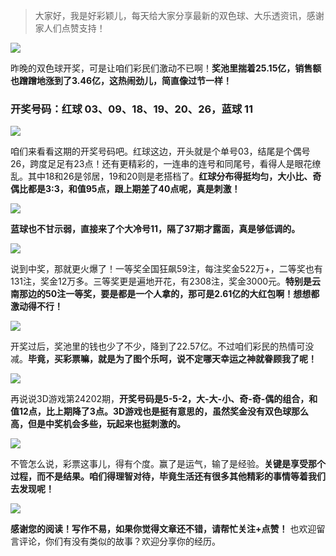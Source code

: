 > 大家好，我是好彩颖儿，每天给大家分享最新的双色球、大乐透资讯，感谢家人们点赞支持！


![](https://cdn.jsdelivr.net/gh/wangwenjie1314/PicCDN/2024-7-31/1722389575639-image.png)


昨晚的双色球开奖，可是让咱们彩民们激动不已啊！**奖池里揣着25.15亿，销售额也蹭蹭地涨到了3.46亿，这热闹劲儿，简直像过节一样！**

### 开奖号码：红球 03、09、18、19、20、26，蓝球 11



![](https://cdn.jsdelivr.net/gh/wangwenjie1314/PicCDN/2024-7-31/1722389624229-image.png)



咱们来看看这期的开奖号码吧。红球这边，开头就是个单号03，结尾是个偶号26，跨度足足有23点！还有更精彩的，一连串的连号和同尾号，看得人是眼花缭乱。其中18和26是邻居，19和20则是老搭档了。**红球分布得挺均匀，大小比、奇偶比都是3:3，和值95点，跟上期差了40点呢，真是刺激！**


![](https://cdn.jsdelivr.net/gh/wangwenjie1314/PicCDN/2024-7-31/1722390230228-image.png)


**蓝球也不甘示弱，直接来了个大冷号11，隔了37期才露面，真是够低调的。**


![](https://cdn.jsdelivr.net/gh/wangwenjie1314/PicCDN/2024-7-31/1722389640697-image.png)


说到中奖，那就更火爆了！一等奖全国狂飙59注，每注奖金522万+，二等奖也有131注，奖金12万多。三等奖更是遍地开花，有2308注，奖金3000元。**特别是云南那边的50注一等奖，要是都是一个人拿的，那可是2.61亿的大红包啊！想想都激动得不行！**


![](https://cdn.jsdelivr.net/gh/wangwenjie1314/PicCDN/2024-7-31/1722389655784-image.png)


开奖过后，奖池里的钱也少了不少，降到了22.57亿。不过咱们彩民的热情可没减。**毕竟，买彩票嘛，就是为了图个乐呵，说不定哪天幸运之神就眷顾我了呢！**


![](https://cdn.jsdelivr.net/gh/wangwenjie1314/PicCDN/2024-7-31/1722390015786-image.png)


再说说3D游戏第24202期，**开奖号码是5-5-2，大-大-小、奇-奇-偶的组合，和值12点，比上期降了3点。3D游戏也是挺有意思的，虽然奖金没有双色球那么高，但是中奖机会多些，玩起来也挺刺激的。**


![](https://cdn.jsdelivr.net/gh/wangwenjie1314/PicCDN/2024-7-31/1722390054537-image.png)


不管怎么说，彩票这事儿，得有个度。赢了是运气，输了是经验。**关键是享受那个过程，而不是结果。咱们得理智对待，毕竟生活还有很多其他精彩的事情等着我们去发现呢！**


![](https://cdn.jsdelivr.net/gh/wangwenjie1314/PicCDN/2024-7-31/1722390096319-image.png)


**感谢您的阅读！写作不易，如果你觉得文章还不错，请帮忙关注+点赞！** 也欢迎留言评论，你们有没有类似的故事？欢迎分享你的经历。